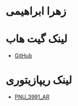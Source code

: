 # زهرا ابراهیمی

# لینک گیت هاب
- [GitHub](https://github.com//ebrahimiz)
 
# لینک ریپازیتوری
- [PNU_3991_AR](https://github.com/ebrahimiz/pnu_3391_AR)
